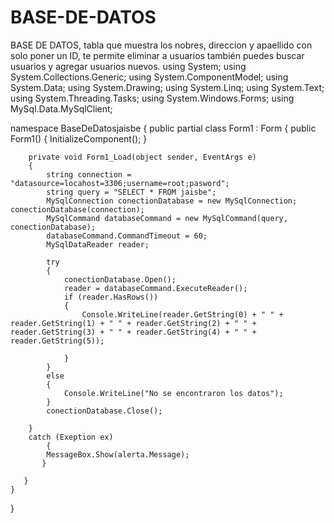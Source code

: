 # BASE-DE-DATOS
BASE DE DATOS, tabla que muestra los nobres, direccion y apaellido con solo poner un ID, te permite eliminar a usuarios también puedes buscar usuarios y agregar usuarios nuevos.
using System;
using System.Collections.Generic;
using System.ComponentModel;
using System.Data;
using System.Drawing;
using System.Linq;
using System.Text;
using System.Threading.Tasks;
using System.Windows.Forms;
using MySql.Data.MySqlClient;

namespace BaseDeDatosjaisbe
{
    public partial class Form1 : Form
    {
        public Form1()
        {
            InitializeComponent();
        }

        private void Form1_Load(object sender, EventArgs e)
        {
            string connection = "datasource=locahost=3306;username=root;pasword";
            string query = "SELECT * FROM jaisbe";
            MySqlConnection conectionDatabase = new MySqlConnection; conectionDatabase(connection);
            MySqlCommand databaseCommand = new MySqlCommand(query, conectionDatabase);
            databaseCommand.CommandTimeout = 60;
            MySqlDataReader reader;

            try
            {
                conectionDatabase.Open();
                reader = databaseCommand.ExecuteReader();
                if (reader.HasRows())
                {
                    Console.WriteLine(reader.GetString(0) + " " + reader.GetString(1) + " " + reader.GetString(2) + " " + reader.GetString(3) + " " + reader.GetString(4) + " " + reader.GetString(5));

                }
            }
            else
            {
                Console.WriteLine("No se encontraron los datos");
            }
            conectionDatabase.Close();

        }
        catch (Exeption ex)
            {
            MessageBox.Show(alerta.Message);
           }
           
       }
    }
}
